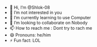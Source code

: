 - 👋 Hi, I’m @Shlok-08
- 👀 I’m not interested in you 
- 🌱 I’m currently learning to use Computer
- 💞️ I’m looking to collaborate on Nobody
- 📫 How to reach me : Dont try to rach me
- 😄 Pronouns: he/him
- ⚡ Fun fact: LOL

<!---
Shlok-08/Shlok-08 is a ✨ special ✨ repository because its `README.md` (this file) appears on your GitHub profile.
You can click the Preview link to take a look at your changes.
--->
